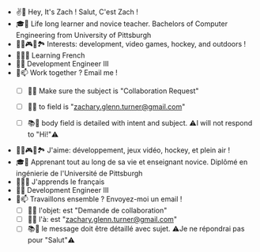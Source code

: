 
- ✌️👨 Hey, It's Zach ! Salut, C'est Zach !
- 🎓📏 Life long learner and novice teacher. Bachelors of Computer Engineering from University of Pittsburgh
- 👨‍💻🎮🏒🏞️ Interests: development, video games, hockey, and outdoors !
- 🌱🇫🇷 Learning French 
- 🌲🌐 Development Engineer III
- 👀📫 Work together ? Email me ! 
  - [ ] 🤝🙌 Make sure the subject is "Collaboration Request"
  - [ ] 👋👨 to field is "zachary.glenn.turner@gmail.com" 
  - [ ] 📚🎯 body field is detailed with intent and subject. ⚠️I will not respond to "Hi!"⚠️ 


- 👨‍💻🎮🏒🏞️ J'aime: développement, jeux vidéo, hockey, et plein air !
- 🎓📏 Apprenant tout au long de sa vie et enseignant novice. Diplômé en ingénierie de l'Université de Pittsburgh
- 🌱🇫🇷 J'apprends le français
- 🌲🌐 Development Engineer III
- 👀📫 Travaillons ensemble ? Envoyez-moi un email !
  - [ ] 🤝🙌 l'objet: est "Demande de collaboration"
  - [ ] 👋👨 l'à: est "zachary.glenn.turner@gmail.com"
  - [ ] 📚🎯 le message doit être détaillé avec sujet. ⚠️Je ne répondrai pas pour "Salut"⚠️